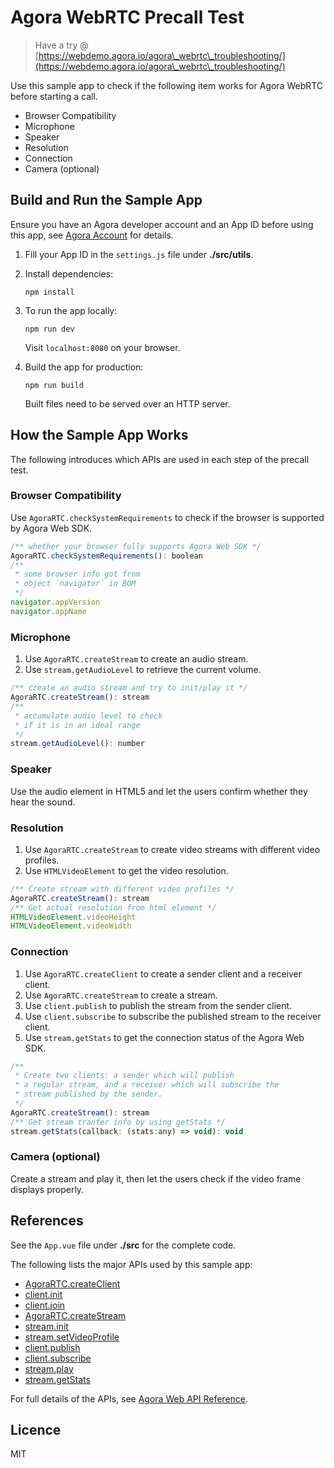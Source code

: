# Agora WebRTC Precall Test
> Have a try @ [https://webdemo.agora.io/agora\_webrtc\_troubleshooting/](https://webdemo.agora.io/agora\_webrtc\_troubleshooting/)  

Use this sample app to check if the following item works for Agora WebRTC before starting a call.

- Browser Compatibility
- Microphone
- Speaker
- Resolution
- Connection
- Camera (optional)

## Build and Run the Sample App

Ensure you have an Agora developer account and an App ID before using this app, see [Agora Account](https://docs.agora.io/en/2.3.1/product/Voice/Quickstart%20Guide/web_prepare?platform=Web#creating-an-agora-account-and-getting-an-app-id) for details.

1.  Fill your App ID in the `settings.js` file under **./src/utils**.
2.  Install dependencies:

    `npm install`

3.  To run the app locally:

    `npm run dev`

    Visit `localhost:8080` on your browser.

4.  Build the app for production:

    `npm run build`

    Built files need to be served over an HTTP server.


## How the Sample App Works

The following introduces which APIs are used in each step of the precall test.

### Browser Compatibility

Use `AgoraRTC.checkSystemRequirements` to check if the browser is supported by Agora Web SDK.

```javascript
/** whether your browser fully supports Agora Web SDK */
AgoraRTC.checkSystemRequirements(): boolean
/**
 * some browser info got from
 * object `navigator` in BOM
 */
navigator.appVersion
navigator.appName
```

### Microphone

1.  Use `AgoraRTC.createStream` to create an audio stream.
2.  Use `stream.getAudioLevel` to retrieve the current volume.

```javascript
/** create an audio stream and try to init/play it */
AgoraRTC.createStream(): stream
/**
 * accumulate audio level to check
 * if it is in an ideal range
 */
stream.getAudioLevel(): number
```

### Speaker

Use the audio element in HTML5 and let the users confirm whether they hear the sound.

### Resolution

1.  Use `AgoraRTC.createStream` to create video streams with different video profiles.
2.  Use `HTMLVideoElement` to get the video resolution.

```javascript
/** Create stream with different video profiles */
AgoraRTC.createStream(): stream
/** Get actual resolution from html element */
HTMLVideoElement.videoHeight
HTMLVideoElement.videoWidth
```

### Connection

1.  Use `AgoraRTC.createClient` to create a sender client and a receiver client.
2.  Use `AgoraRTC.createStream` to create a stream.
3.  Use `client.publish` to publish the stream from the sender client.
4.  Use `client.subscribe` to subscribe the published stream to the receiver client.
5.  Use `stream.getStats` to get the connection status of the Agora Web SDK.

```javascript
/**
 * Create two clients: a sender which will publish
 * a regular stream, and a receiver which will subscribe the
 * stream published by the sender.
 */
AgoraRTC.createStream(): stream
/** Get stream tranfer info by using getStats */
stream.getStats(callback: (stats:any) => void): void
```

### Camera (optional)

Create a stream and play it, then let the users check if the video frame displays properly.

## References

See the `App.vue` file under **./src** for the complete code.

The following lists the major APIs used by this sample app:

- [AgoraRTC.createClient](https://docs.agora.io/en/2.3.1/product/Video/API%20Reference/communication_web_video#agorartc-createclient)
- [client.init](https://docs.agora.io/en/2.3.1/product/Video/API%20Reference/communication_web_video#client-ini)
- [client.join](https://docs.agora.io/en/2.3.1/product/Video/API%20Reference/communication_web_video#client-join)
- [AgoraRTC.createStream](https://docs.agora.io/en/2.3.1/product/Video/API%20Reference/communication_web_video#agorartc-createstream)
- [stream.init](https://docs.agora.io/en/2.3.1/product/Video/API%20Reference/communication_web_video#stream-init)
- [stream.setVideoProfile](https://docs.agora.io/en/2.3.1/product/Video/API%20Reference/communication_web_video#set-the-video-profile-setvideoprofile)
- [client.publish](https://docs.agora.io/en/2.3.1/product/Video/API%20Reference/communication_web_video#client-publish)
- [client.subscribe](https://docs.agora.io/en/2.3.1/product/Video/API%20Reference/communication_web_video#client-subscribe)
- [stream.play](https://docs.agora.io/en/2.3.1/product/Video/API%20Reference/communication_web_video#stream-play)
- [stream.getStats](https://docs.agora.io/en/2.3.1/product/Video/API%20Reference/communication_web_video#stream-getstats)

For full details of the APIs, see [Agora Web API Reference](https://docs.agora.io/en/2.3.1/product/Video/API%20Reference/communication_web_video?platform=Web).

## Licence

MIT
